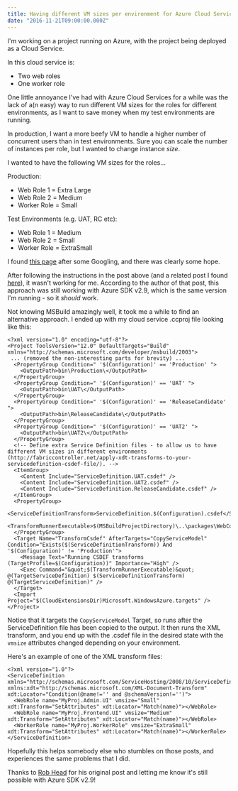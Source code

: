 ```yaml
---
title: Having different VM sizes per environment for Azure Cloud Service roles
date: "2016-11-21T09:00:00.000Z"
---
```


I'm working on a project running on Azure, with the project being deployed as a Cloud Service.

In this cloud service is:

* Two web roles
* One worker role

One little annoyance I've had with Azure Cloud Services for a while was the lack of a(n easy) way to run different VM sizes for the roles for different environments, as I want to save money when my test environments are running.

In production, I want a more beefy VM to handle a higher number of concurrent users than in test environments. Sure you can scale the number of instances per role, but I wanted to change instance _size_.

I wanted to have the following VM sizes for the roles...

Production:

* Web Role 1 = Extra Large
* Web Role 2 = Medium
* Worker Role = Small

Test Environments (e.g. UAT, RC etc):

* Web Role 1 = Medium
* Web Role 2 = Small
* Worker Role = ExtraSmall

I found [this page](http://fabriccontroller.net/apply-xdt-transforms-to-your-servicedefinition-csdef-file/) after some Googling, and there was clearly some hope.

After following the instructions in the post above (and a related post I found [here](http://robhead89.blogspot.co.uk/2014/01/azure-transforming-csdef-file.html)), it wasn't working for me. According to the author of that post, this approach was still working with Azure SDK v2.9, which is the same version I'm running - so it _should_ work.

Not knowing MSBuild amazingly well, it took me a while to find an alternative approach. I ended up with my cloud service .ccproj file looking like this:

```
<?xml version="1.0" encoding="utf-8"?>
<Project ToolsVersion="12.0" DefaultTargets="Build" xmlns="http://schemas.microsoft.com/developer/msbuild/2003">
 ... (removed the non-interesting parts for brevity) ...
  <PropertyGroup Condition=" '$(Configuration)' == 'Production' ">
    <OutputPath>bin\Production\</OutputPath>
  </PropertyGroup>
  <PropertyGroup Condition=" '$(Configuration)' == 'UAT' ">
    <OutputPath>bin\UAT\</OutputPath>
  </PropertyGroup>
  <PropertyGroup Condition=" '$(Configuration)' == 'ReleaseCandidate' ">
    <OutputPath>bin\ReleaseCandidate\</OutputPath>
  </PropertyGroup>
  <PropertyGroup Condition=" '$(Configuration)' == 'UAT2' ">
    <OutputPath>bin\UAT2\</OutputPath>
  </PropertyGroup>
  <!-- Define extra Service Definition files - to allow us to have different VM sizes in different environments (http://fabriccontroller.net/apply-xdt-transforms-to-your-servicedefinition-csdef-file/). -->
  <ItemGroup>
    <Content Include="ServiceDefinition.UAT.csdef" />
    <Content Include="ServiceDefinition.UAT2.csdef" />
    <Content Include="ServiceDefinition.ReleaseCandidate.csdef" />
  </ItemGroup>
  <PropertyGroup>
	<ServiceDefinitionTransform>ServiceDefinition.$(Configuration).csdef</ServiceDefinitionTransform>
    <TransformRunnerExecutable>$(MSBuildProjectDirectory)\..\packages\WebConfigTransformRunner.1.0.0.1\Tools\WebConfigTransformRunner.exe</TransformRunnerExecutable>
  </PropertyGroup>
  <Target Name="TransformCsdef" AfterTargets="CopyServiceModel" Condition="Exists($(ServiceDefinitionTransform)) And '$(Configuration)' != 'Production'">
	<Message Text="Running CSDEF transforms (TargetProfile=$(Configuration))" Importance="High" />
	<Exec Command="&quot;$(TransformRunnerExecutable)&quot; @(TargetServiceDefinition) $(ServiceDefinitionTransform) @(TargetServiceDefinition)" />
  </Target>
  <Import Project="$(CloudExtensionsDir)Microsoft.WindowsAzure.targets" />
</Project>
```

Notice that it targets the `CopyServiceModel` Target, so runs after the ServiceDefinition file has been copied to the output. It then runs the XML transform, and you end up with the .csdef file in the desired state with the `vmsize` attributes changed depending on your environment.

Here's an example of one of the XML transform files:

```
<?xml version="1.0"?>
<ServiceDefinition  xmlns="http://schemas.microsoft.com/ServiceHosting/2008/10/ServiceDefinition" xmlns:xdt="http://schemas.microsoft.com/XML-Document-Transform" xdt:Locator="Condition(@name!='' and @schemaVersion!='')">  
  <WebRole name="MyProj.Admin.UI" vmsize="Small" xdt:Transform="SetAttributes" xdt:Locator="Match(name)"></WebRole>
  <WebRole name="MyProj.Frontend.UI" vmsize="Medium" xdt:Transform="SetAttributes" xdt:Locator="Match(name)"></WebRole>
  <WorkerRole name="MyProj.WorkerRole" vmsize="ExtraSmall" xdt:Transform="SetAttributes" xdt:Locator="Match(name)"></WorkerRole>
</ServiceDefinition>
```

Hopefully this helps somebody else who stumbles on those posts, and experiences the same problems that I did.

Thanks to [Rob Head](http://robhead89.blogspot.co.uk/) for his original post and letting me know it's still possible with Azure SDK v2.9!
